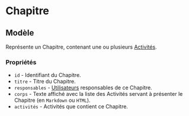 # Chapitre

## Modèle

Représente un Chapitre, contenant une ou plusieurs [Activités](Activite.md).

### Propriétés

 * `id` - Identifiant du Chapitre.
 * `titre` - Titre du Chapitre.
 * `responsables` - [Utilisateurs](Utilisateur.md) responsables de ce Chapitre.
 * `corps` - Texte affiché avec la liste des Activités servant à présenter le Chapitre (en `Markdown` ou `HTML`).
 * `activités` - Activités que contient ce Chapitre.